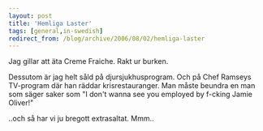 ```yaml
---
layout: post
title: 'Hemliga Laster'
tags: [general,in-swedish]
redirect_from: /blog/archive/2006/08/02/hemliga-laster
---
```


Jag gillar att äta Creme Fraiche. Rakt ur burken.

Dessutom är jag helt såld på djursjukhusprogram. Och på Chef Ramseys
TV-program där han räddar krisrestauranger. Man måste beundra en man som
säger saker som "I don't wanna see you employed by f-cking Jamie
Oliver!"

..och så har vi ju bregott extrasaltat. Mmm..

